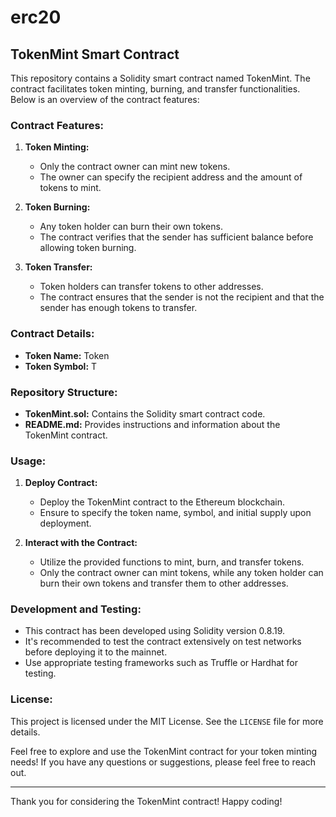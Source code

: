 # erc20

## TokenMint Smart Contract

This repository contains a Solidity smart contract named TokenMint. The contract facilitates token minting, burning, and transfer functionalities. Below is an overview of the contract features:

### Contract Features:

1. **Token Minting:**
   - Only the contract owner can mint new tokens.
   - The owner can specify the recipient address and the amount of tokens to mint.

2. **Token Burning:**
   - Any token holder can burn their own tokens.
   - The contract verifies that the sender has sufficient balance before allowing token burning.

3. **Token Transfer:**
   - Token holders can transfer tokens to other addresses.
   - The contract ensures that the sender is not the recipient and that the sender has enough tokens to transfer.

### Contract Details:

- **Token Name:** Token
- **Token Symbol:** T

### Repository Structure:

- **TokenMint.sol:** Contains the Solidity smart contract code.
- **README.md:** Provides instructions and information about the TokenMint contract.

### Usage:

1. **Deploy Contract:**
   - Deploy the TokenMint contract to the Ethereum blockchain.
   - Ensure to specify the token name, symbol, and initial supply upon deployment.

2. **Interact with the Contract:**
   - Utilize the provided functions to mint, burn, and transfer tokens.
   - Only the contract owner can mint tokens, while any token holder can burn their own tokens and transfer them to other addresses.

### Development and Testing:

- This contract has been developed using Solidity version 0.8.19.
- It's recommended to test the contract extensively on test networks before deploying it to the mainnet.
- Use appropriate testing frameworks such as Truffle or Hardhat for testing.

### License:

This project is licensed under the MIT License. See the `LICENSE` file for more details.

Feel free to explore and use the TokenMint contract for your token minting needs! If you have any questions or suggestions, please feel free to reach out.

---
Thank you for considering the TokenMint contract! Happy coding!
